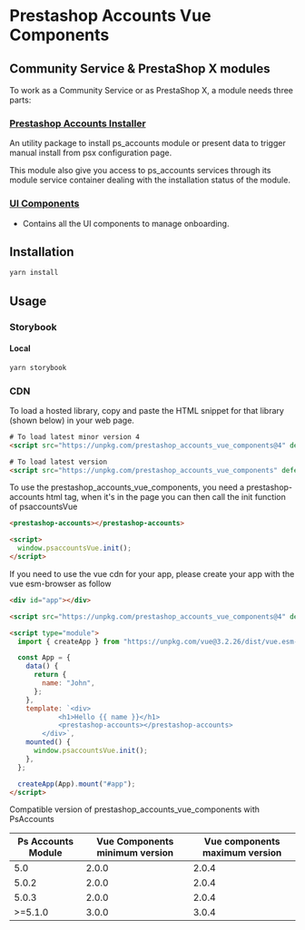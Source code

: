 # Prestashop Accounts Vue Components

## Community Service & PrestaShop X modules

To work as a Community Service or as PrestaShop X, a module needs three parts:

### [Prestashop Accounts Installer](https://github.com/PrestaShopCorp/prestashop-accounts-installer)

An utility package to install ps_accounts module or present data to trigger manual install from psx configuration page.

This module also give you access to ps_accounts services through its module service container dealing with the installation status of the module.

### [UI Components](http://github.com/PrestaShopCorp/prestashop_accounts_vue_components)

- Contains all the UI components to manage onboarding.

## Installation

```bash
yarn install
```

## Usage

### Storybook

#### Local

```bash
yarn storybook
```

### CDN

To load a hosted library, copy and paste the HTML snippet for that library (shown below) in your web page.

```html
# To load latest minor version 4
<script src="https://unpkg.com/prestashop_accounts_vue_components@4" defer></script>

# To load latest version
<script src="https://unpkg.com/prestashop_accounts_vue_components" defer></script>
```

To use the prestashop_accounts_vue_components, you need a prestashop-accounts html tag, when it's in the page
you can then call the init function of psaccountsVue

```html
<prestashop-accounts></prestashop-accounts>

<script>
  window.psaccountsVue.init();
</script>
```

If you need to use the vue cdn for your app, please create your app with the vue esm-browser as follow

```html
<div id="app"></div>

<script src="https://unpkg.com/prestashop_accounts_vue_components@4" defer></script>

<script type="module">
  import { createApp } from "https://unpkg.com/vue@3.2.26/dist/vue.esm-browser.js";

  const App = {
    data() {
      return {
        name: "John",
      };
    },
    template: `<div>
            <h1>Hello {{ name }}</h1>
            <prestashop-accounts></prestashop-accounts>
        </div>`,
    mounted() {
      window.psaccountsVue.init();
    },
  };

  createApp(App).mount("#app");
</script>
```

Compatible version of prestashop_accounts_vue_components with PsAccounts  

| Ps Accounts Module | Vue Components minimum version | Vue components maximum version |
|--------------------|--------------------------------|--------------------------------|
| 5.0                | 2.0.0                          | 2.0.4                          |
| 5.0.2              | 2.0.0                          | 2.0.4                          |
| 5.0.3              | 2.0.0                          | 2.0.4                          |
| >=5.1.0            | 3.0.0                          | 3.0.4                          |
